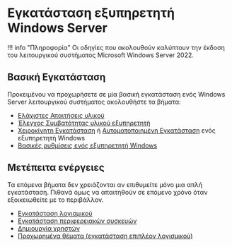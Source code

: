 # Εγκατάσταση εξυπηρετητή Windows Server

!!! info "Πληροφορία"
    Οι οδηγίες που ακολουθούν καλύπτουν την έκδοση του λειτουργικού συστήματος Microsoft Windows Server 2022.

## Βασική Εγκατάσταση

Προκειμένου να προχωρήσετε σε μία βασική εγκατάσταση ενός Windows Server λειτουργικού συστήματος ακολουθήστε τα βήματα:

- [Ελάχιστες Απαιτήσεις υλικού](requirements.md)
- [Έλεγχος Συμβατότητας υλικού εξυπηρετητή](compatibility.md)
- [Χειροκίνητη Eγκατάσταση](installation/index.md) ή [Αυτοματοποιημένη Εγκατάσταση](installation/unattended/index.md) ενός εξυπηρετητή Windows
- [Βασικές ρυθμίσεις ενός εξυπηρετητή Windows](basic-settings/index.md)

## Μετέπειτα ενέργειες

Τα επόμενα βήματα δεν χρειάζονται αν επιθυμείτε μόνο μια απλή εγκατάσταση. Πιθανά όμως να απαιτηθούν σε επόμενο χρόνο όταν εξοικειωθείτε με το περιβάλλον.

- [Εγκατάσταση λογισμικού](../software/index.md)
- [Εγκατάσταση περιφερειακών συσκευών](peripherals.md)
- [Δημιουργία χρηστών](create-users.md)
- [Προχωρημένα θέματα (εγκατάσταση επιπλέον λογισμικού)](../software/advanced/index.md)
